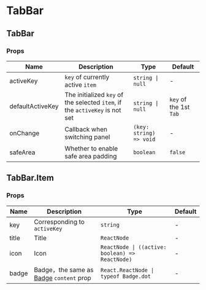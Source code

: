 # TabBar

<code src="./demos/demo1.tsx"></code>

<code src="./demos/demo2.tsx"></code>

## TabBar

### Props

| Name             | Description                                                                 | Type                    | Default                |
| ---------------- | --------------------------------------------------------------------------- | ----------------------- | ---------------------- |
| activeKey        | `key` of currently active `item`                                            | `string \| null`        | -                      |
| defaultActiveKey | The initialized `key` of the selected `item`, if the `activeKey` is not set | `string \| null`        | `key` of the 1st `Tab` |
| onChange         | Callback when switching panel                                               | `(key: string) => void` | -                      |
| safeArea         | Whether to enable safe area padding                                         | `boolean`               | `false`                |

## TabBar.Item

### Props

| Name  | Description                                        | Type                                            | Default |
| ----- | -------------------------------------------------- | ----------------------------------------------- | ------- |
| key   | Corresponding to `activeKey`                       | `string`                                        | -       |
| title | Title                                              | `ReactNode`                                     | -       |
| icon  | Icon                                               | `ReactNode \| ((active: boolean) => ReactNode)` | -       |
| badge | Badge，the same as [Badge](./badge) `content` prop | `React.ReactNode \| typeof Badge.dot`           | -       |
